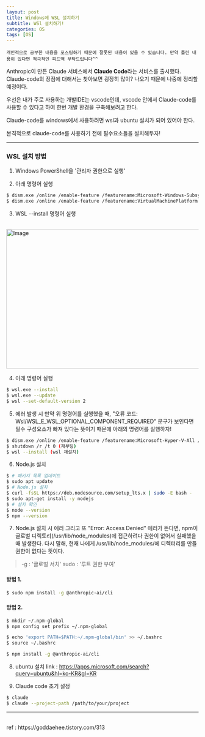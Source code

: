 ```yaml
---
layout: post
title: Windows에 WSL 설치하기
subtitle: WSl 설치하기!
categories: OS
tags: [OS]
---
```


`개인적으로 공부한 내용을 포스팅하기 때문에 잘못된 내용이 있을 수 있습니다. 만약 틀린 내용이 있다면 적극적인 피드백 부탁드립니다^^`

Anthropic이 만든 Claude 서비스에서 **Claude Code**라는 서비스를 출시했다.
Claude-code의 장점에 대해서는 찾아보면 굉장히 많이? 나오기 때문에 나중에 정리할 예정이다.

우선은 내가 주로 사용하는 개발IDE는 vscode인데, vscode 안에서 Claude-code를 사용할 수 있다고 하여 한번 개발 환경을 구축해보려고 한다.

Claude-code를 windows에서 사용하려면 wsl과 ubuntu 설치가 되어 있어야 한다.

본격적으로 claude-code를 사용하기 전에 필수요소들을 설치해두자!

<hr>

### WSL 설치 방법
1. Windows PowerShell을 '관리자 권한으로 실행'

2. 아래 명령어 실행
```bash
$ dism.exe /online /enable-feature /featurename:Microsoft-Windows-Subsystem-Linux /all /norestart
$ dism.exe /online /enable-feature /featurename:VirtualMachinePlatform /all /norestart
```

3. WSL --install 명령어 실행
<br>
<img width="859" height="365" alt="Image" src="https://github.com/user-attachments/assets/5616349b-f736-42fb-bc85-346768c3139b" />
<br>

4. 아래 명령어 실행
```bash
$ wsl.exe --install
$ wsl.exe --update
$ wsl --set-default-version 2
```

5. 에러 발생 시
만약 위 명령어를 실행했을 때, "오류 코드: Wsl/WSL_E_WSL_OPTIONAL_COMPONENT_REQUIRED" 문구가 보인다면 필수 구성요소가 빠져 있다는 뜻이기 때문에 아래의 명령어를 실행하자!
```bash
$ dism.exe /online /enable-feature /featurename:Microsoft-Hyper-V-All /all /norestart (Hyper-V 설치)
$ shutdown /r /t 0 (재부팅)
$ wsl --install (wsl 재설치)
```

6. Node.js 설치

```bash
$ # 패키지 목록 업데이트
$ sudo apt update
$ # Node.js 설치
$ curl -fsSL https://deb.nodesource.com/setup_lts.x | sudo -E bash -
$ sudo apt-get install -y nodejs
$ # 설치 확인
$ node --version
$ npm --version
```

7. Node.js 설치 시 에러
그리고 또 "Error: Access Denied" 에러가 뜬다면, npm이 글로벌 디렉토리(/usr/lib/node_modules)에 접근하려다 권한이 없어서 실패했을 때 발생한다.
다시 말해, 현재 나에게 /usr/lib/node_modules/에 디렉터리를 만들 권한이 없다는 뜻이다.
> -g : '글로벌 서치'
> sudo : '루트 권한 부여'

#### 방법 1.
```bash
$ sudo npm install -g @anthropic-ai/cli
```

#### 방법 2.
```bash
$ mkdir ~/.npm-global
$ npm config set prefix ~/.npm-global

$ echo 'export PATH=$PATH:~/.npm-global/bin' >> ~/.bashrc
$ source ~/.bashrc

$ npm install -g @anthropic-ai/cli
```

8. ubuntu 설치
link : https://apps.microsoft.com/search?query=ubuntu&hl=ko-KR&gl=KR

9. Claude code 초기 설정
```bash
$ claude
$ claude --project-path /path/to/your/project
```





<hr>
<br>
ref : https://goddaehee.tistory.com/313